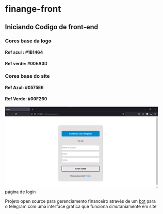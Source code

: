 # finange-front

## Iniciando Codigo de front-end

### Cores base da logo 
#### Ref azul : #1B1464
#### Ref verde: #00EA3D

### Cores base do site
#### Ref Azul: #0575E6
#### Ref Verde: #00F260 

<img src="assets\img\Login.png" alt=""></img>
página de login 

Projeto open source para gerenciamento financeiro através de um [bot](https://github.com/Finange/finange-bot) para o telegram com uma 
interface gráfica que funciona simutaniamente em site
